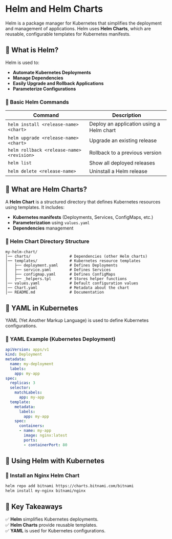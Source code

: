 # Helm and Helm Charts

Helm is a package manager for Kubernetes that simplifies the deployment and management of applications. Helm uses **Helm Charts**, which are reusable, configurable templates for Kubernetes manifests.

## 📌 What is Helm?
Helm is used to:
- **Automate Kubernetes Deployments**
- **Manage Dependencies**
- **Easily Upgrade and Rollback Applications**
- **Parameterize Configurations**

### 🔹 Basic Helm Commands
| Command | Description |
|---------|------------|
| `helm install <release-name> <chart>` | Deploy an application using a Helm chart |
| `helm upgrade <release-name> <chart>` | Upgrade an existing release |
| `helm rollback <release-name> <revision>` | Rollback to a previous version |
| `helm list` | Show all deployed releases |
| `helm delete <release-name>` | Uninstall a Helm release |

## 📌 What are Helm Charts?
A **Helm Chart** is a structured directory that defines Kubernetes resources using templates. It includes:
- **Kubernetes manifests** (Deployments, Services, ConfigMaps, etc.)
- **Parameterization** using `values.yaml`
- **Dependencies** management

### 🔹 Helm Chart Directory Structure
```
my-helm-chart/
│── charts/                 # Dependencies (other Helm charts)
│── templates/              # Kubernetes resource templates
│   ├── deployment.yaml     # Defines Deployments
│   ├── service.yaml        # Defines Services
│   ├── configmap.yaml      # Defines ConfigMaps
│   ├── _helpers.tpl        # Stores helper functions
│── values.yaml             # Default configuration values
│── Chart.yaml              # Metadata about the chart
│── README.md               # Documentation
```

## 📌 YAML in Kubernetes
YAML (Yet Another Markup Language) is used to define Kubernetes configurations.

### 🔹 YAML Example (Kubernetes Deployment)
```yaml
apiVersion: apps/v1
kind: Deployment
metadata:
  name: my-deployment
  labels:
    app: my-app
spec:
  replicas: 3
  selector:
    matchLabels:
      app: my-app
  template:
    metadata:
      labels:
        app: my-app
    spec:
      containers:
      - name: my-app
        image: nginx:latest
        ports:
        - containerPort: 80
```

## 📌 Using Helm with Kubernetes
### 🔹 Install an Nginx Helm Chart
```bash
helm repo add bitnami https://charts.bitnami.com/bitnami
helm install my-nginx bitnami/nginx
```

## 📌 Key Takeaways
✅ **Helm** simplifies Kubernetes deployments.  
✅ **Helm Charts** provide reusable templates.  
✅ **YAML** is used for Kubernetes configurations.  
